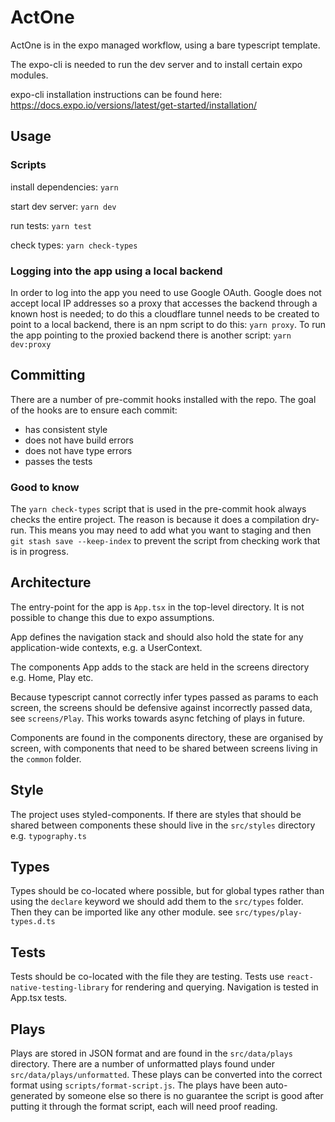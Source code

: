 # ActOne

ActOne is in the expo managed workflow, using a bare typescript template.

The expo-cli is needed to run the dev server and to install certain expo modules.

expo-cli installation instructions can be found here:
https://docs.expo.io/versions/latest/get-started/installation/

## Usage

### Scripts

install dependencies: `yarn`

start dev server: `yarn dev`

run tests: `yarn test`

check types: `yarn check-types`

### Logging into the app using a local backend

In order to log into the app you need to use Google OAuth. Google does not
accept local IP addresses so a proxy that accesses the backend through a known
host is needed; to do this a cloudflare tunnel needs to be created to point to a
local backend, there is an npm script to do this: `yarn proxy`. To run the app
pointing to the proxied backend there is another script: `yarn dev:proxy`

## Committing

There are a number of pre-commit hooks installed with the repo. The goal of the
hooks are to ensure each commit:

- has consistent style
- does not have build errors
- does not have type errors
- passes the tests

### Good to know

The `yarn check-types` script that is used in the pre-commit hook always checks
the entire project. The reason is because it does a compilation dry-run. This
means you may need to add what you want to staging and then
`git stash save --keep-index` to prevent the script from checking work that is
in progress.

## Architecture

The entry-point for the app is `App.tsx` in the top-level directory. It is not
possible to change this due to expo assumptions.

App defines the navigation stack and should also hold the state for any
application-wide contexts, e.g. a UserContext.

The components App adds to the stack are held in the screens directory e.g.
Home, Play etc.

Because typescript cannot correctly infer types passed as params to each screen,
the screens should be defensive against incorrectly passed data, see
`screens/Play`. This works towards async fetching of plays in future.

Components are found in the components directory, these are organised by screen,
with components that need to be shared between screens living in the `common`
folder.

## Style

The project uses styled-components. If there are styles that should be shared
between components these should live in the `src/styles` directory e.g.
`typography.ts`

## Types

Types should be co-located where possible, but for global types rather than
using the `declare` keyword we should add them to the `src/types` folder.
Then they can be imported like any other module. see `src/types/play-types.d.ts`

## Tests

Tests should be co-located with the file they are testing.
Tests use `react-native-testing-library` for rendering and querying.
Navigation is tested in App.tsx tests.

## Plays

Plays are stored in JSON format and are found in the `src/data/plays` directory.
There are a number of unformatted plays found under `src/data/plays/unformatted`.
These plays can be converted into the correct format using
`scripts/format-script.js`. The plays have been auto-generated by someone else
so there is no guarantee the script is good after putting it through the format
script, each will need proof reading.
